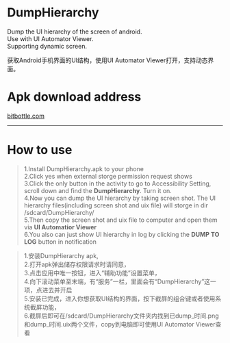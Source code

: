 # DumpHierarchy
Dump the UI hierarchy of the screen of android.  
Use with UI Automator Viewer.  
Supporting dynamic screen.  

获取Android手机界面的UI结构，使用UI Automator Viewer打开，支持动态界面。 

# Apk download address
[bitbottle.com](https://www.bitbottle.com/UIAutomatorViewer%E6%97%A0%E6%B3%95%E8%8E%B7%E5%8F%96%E5%8A%A8%E6%80%81%E9%A1%B5%E9%9D%A2%E7%9A%84UI%E5%B8%83%E5%B1%80%E7%9A%84%E8%A7%A3%E5%86%B3%E5%8A%9E%E6%B3%95/)  

-------------------------
# How to use

> 1.Install DumpHierarchy.apk to your phone  
> 2.Click yes when external storge permission request shows  
> 3.Click the only button in the activity to go to Accessibility Setting, scroll down and find the **DumpHierarchy**. Turn it on.  
> 4.Now you can dump the UI hierarchy by taking screen shot. The UI hierarchy files(including screen shot and uix file) will storge in dir /sdcard/DumpHierarchy/  
> 5.Then copy the screen shot and uix file to computer and open them via **UI Automatior Viewer**  
> 6.You also can just show UI hierarchy in log by clicking the **DUMP TO LOG** button in notification  

> 1.安装DumpHierarchy apk,  
> 2.打开apk弹出储存权限请求时请同意，  
> 3.点击应用中唯一按钮，进入“辅助功能”设置菜单，  
> 4.向下滚动菜单至末端，有“服务”一栏，里面会有“DumpHierarchy”这一项，点进去并开启  
> 5.安装已完成，进入你想获取UI结构的界面，按下截屏的组合键或者使用系统截屏功能，  
> 6.截屏后即可在/sdcard/DumpHierarchy文件夹内找到已dump_时间.png和dump_时间.uix两个文件，copy到电脑即可使用UI Automator Viewer查看  
